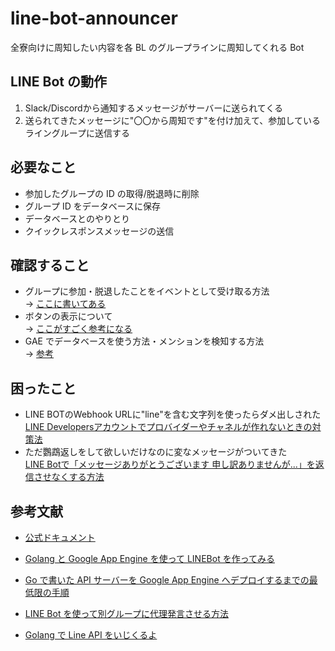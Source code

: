 # line-bot-announcer

全寮向けに周知したい内容を各 BL のグループラインに周知してくれる Bot

## LINE Bot の動作

1. Slack/Discordから通知するメッセージがサーバーに送られてくる
2. 送られてきたメッセージに"〇〇から周知です"を付け加えて、参加しているライングループに送信する

## 必要なこと

- 参加したグループの ID の取得/脱退時に削除
- グループ ID をデータベースに保存
- データベースとのやりとり
- クイックレスポンスメッセージの送信

## 確認すること

- グループに参加・脱退したことをイベントとして受け取る方法  
  -> [ここに書いてある](https://developers.line.biz/ja/reference/messaging-api/#join-event)
- ボタンの表示について  
  -> [ここがすごく参考になる](https://blog.kazu634.com/labs/golang/2019-02-23-line-sdk-go/)
- GAE でデータベースを使う方法・メンションを検知する方法  
  -> [参考](https://www.nowsprinting.com/entry/2017/10/01/005607)

## 困ったこと

- LINE BOTのWebhook URLに"line"を含む文字列を使ったらダメ出しされた  
  [LINE Developersアカウントでプロバイダーやチャネルが作れないときの対策法](https://qiita.com/hidehiro98/items/4265f42de8e39cb241b6)
- ただ鸚鵡返しをして欲しいだけなのに変なメッセージがついてきた  
  [LINE Botで「メッセージありがとうございます 申し訳ありませんが...」を返信させなくする方法](https://www.virtual-surfer.com/entry/2018/07/22/190000)

## 参考文献

- [公式ドキュメント](https://godoc.org/github.com/line/line-bot-sdk-go/linebot)

- [Golang と Google App Engine を使って LINEBot を作ってみる](https://qiita.com/moja0316/items/a726ef746476fe470a66)
- [Go で書いた API サーバーを Google App Engine へデプロイするまでの最低限の手順](https://qiita.com/croquette0212/items/1e9df0f25f69b97d06e2)
- [LINE Bot を使って別グループに代理発言させる方法](https://arukayies.com/gas/line_bot/speak-on-behalf)
- [Golang で Line API をいじくるよ](https://blog.kazu634.com/labs/golang/2019-02-23-line-sdk-go/)
